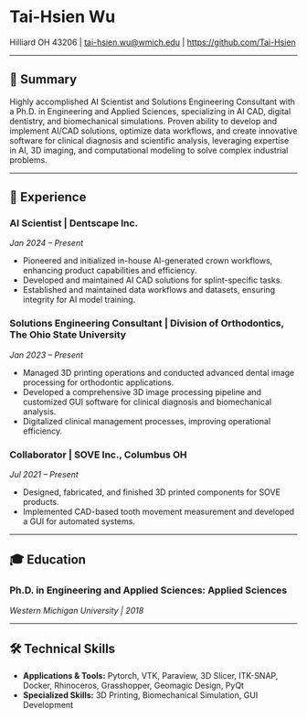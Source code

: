 # Tai-Hsien Wu
Hilliard OH 43206 | tai-hsien.wu@wmich.edu | https://github.com/Tai-Hsien

---

## 📝 Summary
Highly accomplished AI Scientist and Solutions Engineering Consultant with a Ph.D. in Engineering and Applied Sciences, specializing in AI CAD, digital dentistry, and biomechanical simulations. Proven ability to develop and implement AI/CAD solutions, optimize data workflows, and create innovative software for clinical diagnosis and scientific analysis, leveraging expertise in AI, 3D imaging, and computational modeling to solve complex industrial problems.

---

## 💼 Experience

### **AI Scientist | Dentscape Inc.**
*Jan 2024 – Present*
- Pioneered and initialized in-house AI-generated crown workflows, enhancing product capabilities and efficiency.
- Developed and maintained AI CAD solutions for splint-specific tasks.
- Established and maintained data workflows and datasets, ensuring integrity for AI model training.

### **Solutions Engineering Consultant | Division of Orthodontics, The Ohio State University**
*Jan 2023 – Present*
- Managed 3D printing operations and conducted advanced dental image processing for orthodontic applications.
- Developed a comprehensive 3D image processing pipeline and customized GUI software for clinical diagnosis and biomechanical analysis.
- Digitalized clinical management processes, improving operational efficiency.

### **Collaborator | SOVE Inc., Columbus OH**
*Jul 2021 – Present*
- Designed, fabricated, and finished 3D printed components for SOVE products.
- Implemented CAD-based tooth movement measurement and developed a GUI for automated systems.

---

## 🎓 Education

### **Ph.D. in Engineering and Applied Sciences: Applied Sciences**
*Western Michigan University | 2018*

---

## 🛠️ Technical Skills

- **Applications & Tools:** Pytorch, VTK, Paraview, 3D Slicer, ITK-SNAP, Docker, Rhinoceros, Grasshopper, Geomagic Design, PyQt
- **Specialized Skills:** 3D Printing, Biomechanical Simulation, GUI Development
